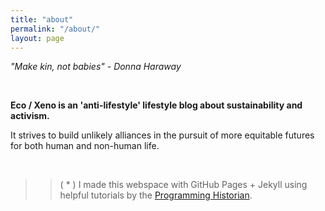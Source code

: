 ```yaml
---
title: "about"
permalink: "/about/"
layout: page
---
```


*"Make kin, not babies"*
*- Donna Haraway*

&nbsp;
&nbsp;
&nbsp;
&nbsp;

**Eco / Xeno is an 'anti-lifestyle' lifestyle blog about sustainability and activism.**

It strives to build unlikely alliances in the pursuit of more equitable futures for both human and non-human life.

&nbsp;
&nbsp;
&nbsp;
&nbsp;
>>( * ) I made this webspace with GitHub Pages + Jekyll using
helpful tutorials by the [Programming Historian](https://programminghistorian.org/).
